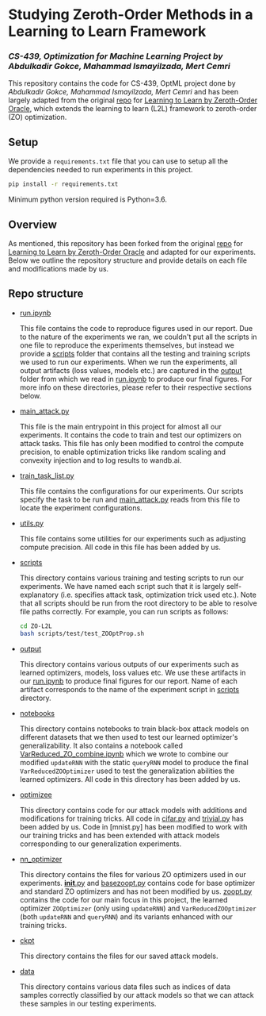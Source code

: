 # Studying Zeroth-Order Methods in a Learning to Learn Framework
### *CS-439, Optimization for Machine Learning Project by Abdulkadir Gokce, Mahammad Ismayilzada, Mert Cemri*

This repository contains the code for CS-439, OptML project done by *Abdulkadir Gokce, Mahammad Ismayilzada, Mert Cemri* and has been largely adapted from the original [repo](https://github.com/ryoungj/ZO-L2L) for [Learning to Learn by Zeroth-Order Oracle](https://openreview.net/forum?id=ryxz8CVYDH), which extends the learning to learn (L2L) framework to zeroth-order (ZO) optimization.

## Setup
We provide a `requirements.txt` file that you can use to setup all the dependencies needed to run experiments in this project.
```sh
pip install -r requirements.txt
```
Minimum python version required is Python=3.6.

## Overview
As mentioned, this repository has been forked from the original [repo](https://github.com/ryoungj/ZO-L2L) for [Learning to Learn by Zeroth-Order Oracle](https://openreview.net/forum?id=ryxz8CVYDH) and adapted for our experiments. Below we outline the repository structure and provide details on each file and modifications made by us.

## Repo structure
- [run.ipynb](run.ipynb)

    This file contains the code to reproduce figures used in our report. Due to the nature of the experiments we ran, we couldn't put all the scripts in one file to reproduce the experiments themselves, but instead we provide a [scripts](scripts) folder that contains all the testing and training scripts we used to run our experiments. When we run the experiments, all output artifacts (loss values, models etc.) are captured in the [output](output) folder from which we read in [run.ipynb](run.ipynb) to produce our final figures. For more info on these directories, please refer to their respective sections below.

- [main_attack.py](main_attack.py)

    This file is the main entrypoint in this project for almost all our experiments. It contains the code to train and test our optimizers on attack tasks. This file has only been modified to control the compute precision, to enable optimization tricks like random scaling and convexity injection and to log results to wandb.ai.

- [train_task_list.py](train_task_list)

    This file contains the configurations for our experiments. Our scripts specify the task to be run and [main_attack.py](main_attack.py) reads from this file to locate the experiment configurations.

- [utils.py](utils.py)

    This file contains some utilities for our experiments such as adjusting compute precision. All code in this file has been added by us.

- [scripts](scripts)

    This directory contains various training and testing scripts to run our experiments. We have named each script such that it is largely self-explanatory (i.e. specifies attack task, optimization trick used etc.). Note that all scripts should be run from the root directory to be able to resolve file paths correctly. For example, you can run scripts as follows:

    ```sh
    cd ZO-L2L
    bash scripts/test/test_ZOOptProp.sh
    ```

- [output](output)

    This directory contains various outputs of our experiments such as learned optimizers, models, loss values etc. We use these artifacts in our [run.ipynb](run.ipynb) to produce final figures for our report. Name of each artifact corresponds to the name of the experiment script in [scripts](scripts) directory.

- [notebooks](notebooks)

    This directory contains notebooks to train black-box attack models on different datasets that we then used to test our learned optimizer's generalizability. It also contains a notebook called [VarReduced_ZO_combine.ipynb](notebooks/VarReduced_ZO_combine.ipynb) which we wrote to combine our modified `updateRNN` with the static `queryRNN` model to produce the final `VarReducedZOOptimizer` used to test the generalization abilities the learned optimizers. All code in this directory has been added by us.

- [optimizee](optimizee)

    This directory contains code for our attack models with additions and modifications for training tricks. All code in [cifar.py](optimizee/cifar.py) and [trivial.py](optimizee/trivial.py) has been added by us. Code in [mnist.py] has been modified to work with our training tricks and has been extended with attack models corresponding to our generalization experiments.

- [nn_optimizer](nn_optimizer)

    This directory contains the files for various ZO optimizers used in our experiments. [__init__.py](nn_optimizer/__init__.py) and [basezoopt.py](nn_optimizer/basezoopt.py) contains code for base optimizer and standard ZO optimizers and has not been modified by us. [zoopt.py](nn_optimizer/zoopt.py) contains the code for our main focus in this project, the learned optimizer `ZOOptimizer` (only using `updateRNN`) and `VarReducedZOOptimizer` (both `updateRNN` and `queryRNN`) and its variants enhanced with our training tricks.

- [ckpt](ckpt)

    This directory contains the files for our saved attack models.

- [data](data)

    This directory contains various data files such as indices of data samples correctly classified by our attack models so that we can attack these samples in our testing experiments.

